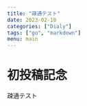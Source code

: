 ```yaml
---
title: "疎通テスト"
date: 2023-02-10
categories: ["Dialy"]
tags: ["go", "markdown"]
menu: main
---
```


# 初投稿記念
疎通テスト